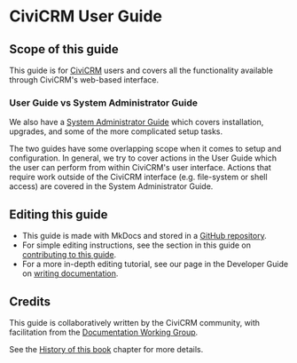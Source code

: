 # CiviCRM User Guide

## Scope of this guide

This guide is for [CiviCRM](https://civicrm.org) users and covers all the functionality available through CiviCRM's web-based interface.

### User Guide vs System Administrator Guide

We also have a [System Administrator Guide](https://docs.civicrm.org/sysadmin/en/latest) which covers installation, upgrades, and some of the more complicated setup tasks.

The two guides have some overlapping scope when it comes to setup and configuration. In general, we try to cover actions in the User Guide which the user can perform from within CiviCRM's user interface. Actions that require work outside of the CiviCRM interface (e.g. file-system or shell access) are covered in the System Administrator Guide. 

## Editing this guide

* This guide is made with MkDocs and stored in a [GitHub repository](https://github.com/civicrm/civicrm-user-guide).
* For simple editing instructions, see the section in this guide on [contributing to this guide](/the-civicrm-community/contributing-to-this-manual.md).
* For a more in-depth editing tutorial, see our page in the Developer Guide on [writing documentation](https://docs.civicrm.org/dev/en/latest/documentation).

## Credits

This guide is collaboratively written by the CiviCRM community, with facilitation from the [Documentation Working Group](https://civicrm.org/working-groups/documentation).

See the [History of this book](/appendices/history-of-this-book.md) chapter for more details.
